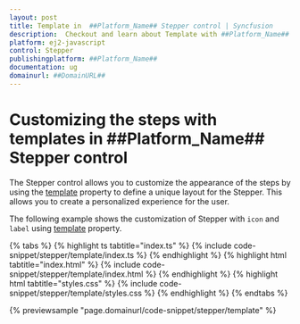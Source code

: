 ```yaml
---
layout: post
title: Template in  ##Platform_Name## Stepper control | Syncfusion
description:  Checkout and learn about Template with ##Platform_Name## Stepper control of Syncfusion Essential JS 2 and more details.
platform: ej2-javascript
control: Stepper
publishingplatform: ##Platform_Name##
documentation: ug
domainurl: ##DomainURL##
---
```


# Customizing the steps with templates in ##Platform_Name## Stepper control

The Stepper control allows you to customize the appearance of the steps by using the [template](https://ej2.syncfusion.com/documentation/api/stepper#template) property to define a unique layout for the Stepper. This allows you to create a personalized experience for the user. 

The following example shows the customization of Stepper with `icon` and `label` using [template](https://ej2.syncfusion.com/documentation/api/stepper#template) property.

{% tabs %}
{% highlight ts tabtitle="index.ts" %}
{% include code-snippet/stepper/template/index.ts %}
{% endhighlight %}
{% highlight html tabtitle="index.html" %}
{% include code-snippet/stepper/template/index.html %}
{% endhighlight %}
{% highlight html tabtitle="styles.css" %}
{% include code-snippet/stepper/template/styles.css %}
{% endhighlight %}
{% endtabs %}

{% previewsample "page.domainurl/code-snippet/stepper/template" %}